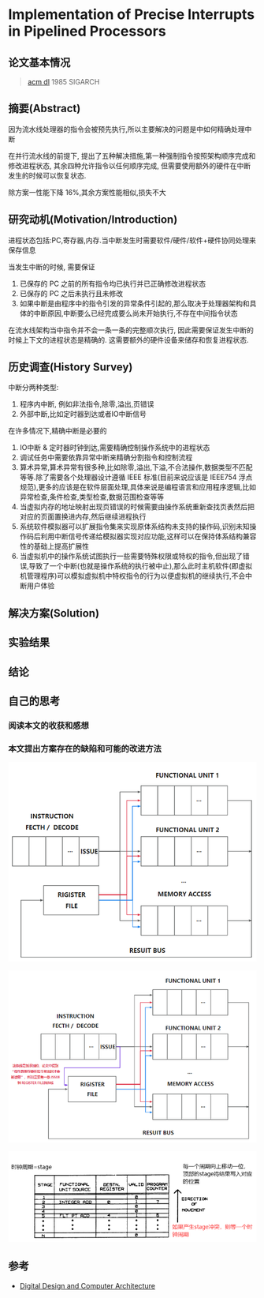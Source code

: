 
# Implementation of Precise Interrupts in Pipelined Processors

## 论文基本情况

> [acm dl](https://dl.acm.org/doi/pdf/10.1145/327070.327125) 1985 SIGARCH

## 摘要(Abstract)

因为流水线处理器的指令会被预先执行,所以主要解决的问题是中如何精确处理中断

在并行流水线的前提下, 提出了五种解决措施,第一种强制指令按照架构顺序完成和修改进程状态, 其余四种允许指令以任何顺序完成, 但需要使用额外的硬件在中断发生的时候可以恢复状态.

除方案一性能下降 16%,其余方案性能相似,损失不大

## 研究动机(Motivation/Introduction)

进程状态包括:PC,寄存器,内存.当中断发生时需要软件/硬件/软件+硬件协同处理来保存信息

当发生中断的时候, 需要保证

1. 已保存的 PC 之前的所有指令均已执行并已正确修改进程状态
2. 已保存的 PC 之后未执行且未修改
3. 如果中断是由程序中的指令引发的异常条件引起的,那么取决于处理器架构和具体的中断原因,中断要么已经完成要么尚未开始执行,不存在中间指令状态

在流水线架构当中指令并不会一条一条的完整顺次执行, 因此需要保证发生中断的时候上下文的进程状态是精确的. 这需要额外的硬件设备来储存和恢复进程状态.

## 历史调查(History Survey)

中断分两种类型:

1. 程序内中断, 例如非法指令,除零,溢出,页错误
2. 外部中断,比如定时器到达或者IO中断信号

在许多情况下,精确中断是必要的

1. IO中断 & 定时器时钟到达,需要精确控制操作系统中的进程状态
2. 调试任务中需要依靠异常中断来精确分割指令和控制流程
3. 算术异常,算术异常有很多种,比如除零,溢出,下溢,不合法操作,数据类型不匹配等等.除了需要各个处理器设计遵循 IEEE 标准(目前来说应该是 IEEE754 浮点规范),更多的应该是在软件层面处理,具体来说是编程语言和应用程序逻辑,比如异常检查,条件检查,类型检查,数据范围检查等等
4. 当虚拟内存的地址映射出现页错误的时候需要由操作系统重新查找页表然后把对应的页面置换进内存,然后继续进程执行
5. 系统软件模拟器可以扩展指令集来实现原体系结构未支持的操作码,识别未知操作码后利用中断信号传递给模拟器实现对应功能,这样可以在保持体系结构兼容性的基础上提高扩展性
6. 当虚拟机中的操作系统试图执行一些需要特殊权限或特权的指令,但出现了错误,导致了一个中断(也就是操作系统的执行被中止),那么此时主机软件(即虚拟机管理程序)可以模拟虚拟机中特权指令的行为以便虚拟机的继续执行,不会中断用户体验

## 解决方案(Solution)

## 实验结果

## 结论

## 自己的思考

### 阅读本文的收获和感想

### 本文提出方案存在的缺陷和可能的改进方法

![20231029204020](https://raw.githubusercontent.com/learner-lu/picbed/master/20231029204020.png)

![20231029205522](https://raw.githubusercontent.com/learner-lu/picbed/master/20231029205522.png)

![20231030091825](https://raw.githubusercontent.com/learner-lu/picbed/master/20231030091825.png)

## 参考

- [Digital Design and Computer Architecture](https://safari.ethz.ch/digitaltechnik/spring2021/doku.php?id=schedule)